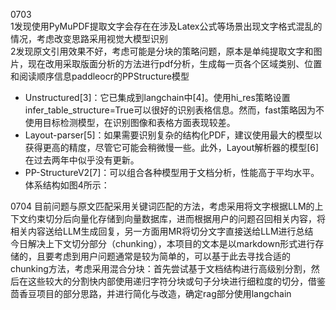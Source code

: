 0703  
1发现使用PyMuPDF提取文字会存在在涉及Latex公式等场景出现文字格式混乱的情况，考虑改变思路采用视觉大模型识别  
2发现原文引用效果不好，考虑可能是分块的策略问题，原本是单纯提取文字和图片，现在改用采取版面分析的方法进行pdf分析，生成每一页各个区域类别、位置和阅读顺序信息paddleocr的PPStructure模型  
- Unstructured[3]：它已集成到langchain中[4]。使用hi_res策略设置infer_table_structure=True可以很好的识别表格信息。然而，fast策略因为不使用目标检测模型，在识别图像和表格方面表现较差。
- Layout-parser[5]：如果需要识别复杂的结构化PDF，建议使用最大的模型以获得更高的精度，尽管它可能会稍微慢一些。此外，Layout解析器的模型[6]在过去两年中似乎没有更新。
- PP-StructureV2[7]：可以组合各种模型用于文档分析，性能高于平均水平。体系结构如图4所示：

0704
目前问题与原文匹配采用关键词匹配的方法，考虑采用将文字根据LLM的上下文约束切分后向量化存储到向量数据库，进而根据用户的问题召回相关内容，将相关内容送给LLM生成回复，另一方面用MR将切分文字直接送给LLM进行总结  
今日解决上下文切分部分（chunking），本项目的文本是以markdown形式进行存储的，且要考虑到用户问题通常是较为简单的，可以基于此去寻找合适的chunking方法，考虑采用混合分块：首先尝试基于文档结构进行高级别分割，然后在这些较大的分割快内部使用递归字符分块或句子分块进行细粒度的切分，借鉴茴香豆项目的部分思路，并进行简化与改造，确定rag部分使用langchain
